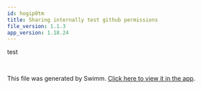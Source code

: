 ```yaml
---
id: hogip0tm
title: Sharing internally test github permissions
file_version: 1.1.3
app_version: 1.18.24
---
```


test

<br/>

This file was generated by Swimm. [Click here to view it in the app](https://app.swimm.io/repos/Z2l0aHViJTNBJTNBY3NoYXJwLXNoYXVsLXRlc3QlM0ElM0Fzd2ltbWlv/docs/hogip0tm).
